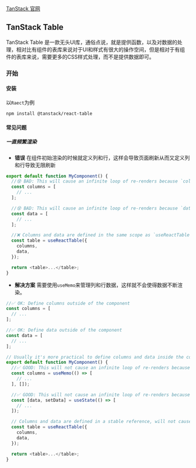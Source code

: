 [TanStack 官网](https://tanstack.com)

## TanStack Table

TanStack Table 是一款无头UI库，通俗点说，就是提供函数，以及对数据的处理，相对比有组件的表库来说对于UI和样式有很大的操作空间，但是相对于有组件的表库来说，需要更多的CSS样式处理，而不是提供数据即可。

### 开始

#### 安装

以`Raect`为例

```
npm install @tanstack/react-table
```

#### 常见问题

##### 一直频繁渲染

- **错误**
在组件初始渲染的时候就定义列和行，这样会导致页面刷新从而又定义列和行导致无限刷新
```js
export default function MyComponent() {
  //😵 BAD: This will cause an infinite loop of re-renders because `columns` is redefined as a new array on every render!
  const columns = [
    // ...
  ];

  //😵 BAD: This will cause an infinite loop of re-renders because `data` is redefined as a new array on every render!
  const data = [
    // ...
  ];

  //❌ Columns and data are defined in the same scope as `useReactTable` without a stable reference, will cause infinite loop!
  const table = useReactTable({
    columns,
    data,
  });

  return <table>...</table>;
}
```

- **解决方案**
需要使用`useMemo`来管理列和行数据，这样就不会使得数据不断渲染。
```js
//✅ OK: Define columns outside of the component
const columns = [
  // ...
];

//✅ OK: Define data outside of the component
const data = [
  // ...
];

// Usually it's more practical to define columns and data inside the component, so use `useMemo` or `useState` to give them stable references
export default function MyComponent() {
  //✅ GOOD: This will not cause an infinite loop of re-renders because `columns` is a stable reference
  const columns = useMemo(() => [
    // ...
  ], []);

  //✅ GOOD: This will not cause an infinite loop of re-renders because `data` is a stable reference
  const [data, setData] = useState(() => [
    // ...
  ]);

  // Columns and data are defined in a stable reference, will not cause infinite loop!
  const table = useReactTable({
    columns,
    data,
  });

  return <table>...</table>;
}
```

